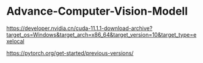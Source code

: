 # Advance-Computer-Vision-Modell


https://developer.nvidia.cn/cuda-11.1.1-download-archive?target_os=Windows&target_arch=x86_64&target_version=10&target_type=exelocal

https://pytorch.org/get-started/previous-versions/
